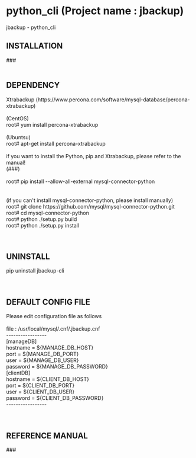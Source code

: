 # python_cli (Project name : jbackup)

jbackup - python_cli

<h2>INSTALLATION</h2>
###
<br>
<br>
<h2>DEPENDENCY</h2>
Xtrabackup (https://www.percona.com/software/mysql-database/percona-xtrabackup)<br>
<br>
(CentOS)<br>
root# yum install percona-xtrabackup<br>
<br>
(Ubuntsu)<br>
root# apt-get install percona-xtrabackup<br>
<br>
if you want to install the Python, pip and Xtrabackup, please refer to the manual!<br>
(###)<br>
<br>
root# pip install --allow-all-external mysql-connector-python<br>
<br><br>
(if you can't install mysql-connector-python, please install manually)<br>
root# git clone https://github.com/mysql/mysql-connector-python.git<br>
root# cd mysql-connector-python<br>
root# python ./setup.py build<br>
root# python ./setup.py install<br>
<br>
<br>
<h2>UNINSTALL</h2>
pip uninstall jbackup-cli<br>
<br>
<br>
<h2>DEFAULT CONFIG FILE</h2>
Please edit configuration file as follows<br>
<br>
file : /usr/local/mysql/.cnf/.jbackup.cnf<br>
-----------------<br>
[manageDB]<br>
hostname = ${MANAGE_DB_HOST}<br>
port = ${MANAGE_DB_PORT}<br>
user = ${MANAGE_DB_USER}<br>
password = ${MANAGE_DB_PASSWORD}<br>
[clientDB]<br>
hostname = ${CLIENT_DB_HOST}<br>
port = ${CLIENT_DB_PORT}<br>
user = ${CLIENT_DB_USER}<br>
password = ${CLIENT_DB_PASSWORD}<br>
-----------------<br>
<br>
<br>
<h2>REFERENCE MANUAL</h2>
###
